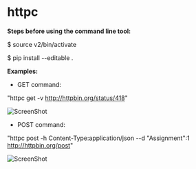 # httpc
**Steps before using the command line tool:**

$ source v2/bin/activate

$ pip install --editable .

**Examples:**
- GET command:

"httpc get -v http://httpbin.org/status/418"

![ScreenShot](https://raw.github.com/Armine-i/httpc/master/getexample.png)

- POST command:

"httpc post -h Content-Type:application/json  --d "Assignment":1 http://httpbin.org/post"

![ScreenShot](https://raw.github.com/Armine-i/httpc/master/getexample.png)
